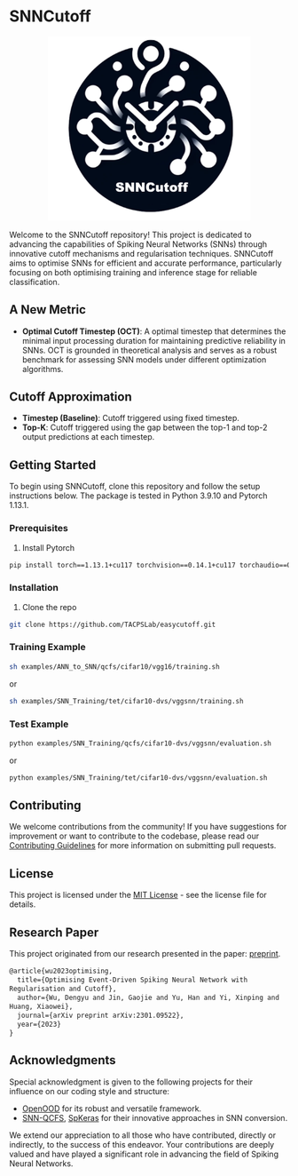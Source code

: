 # SNNCutoff
<p align="center">
<img src="./doc/pic/SNNCutoff.png" width="365">
</p>

Welcome to the SNNCutoff repository! This project is dedicated to advancing the capabilities of Spiking Neural Networks (SNNs) through innovative cutoff mechanisms and regularisation techniques. SNNCutoff aims to optimise SNNs for efficient and accurate performance, particularly focusing on both optimising training and inference stage for reliable classification.

## A New Metric
- **Optimal Cutoff Timestep (OCT)**: A optimal timestep that determines the minimal input processing duration for maintaining predictive reliability in SNNs. OCT is grounded in theoretical analysis and serves as a robust benchmark for assessing SNN models under different optimization algorithms.

## Cutoff Approximation 
- **Timestep (Baseline)**: Cutoff triggered using fixed timestep. 
- **Top-K**: Cutoff triggered using the gap between the top-1 and top-2 output predictions at each timestep. 


<!-- GETTING STARTED -->
## Getting Started
To begin using SNNCutoff, clone this repository and follow the setup instructions below. 
The package is tested in Python 3.9.10 and Pytorch 1.13.1.

### Prerequisites

1. Install Pytorch
```sh
pip install torch==1.13.1+cu117 torchvision==0.14.1+cu117 torchaudio==0.13.1 --extra-index-url https://download.pytorch.org/whl/cu117
```

### Installation

1. Clone the repo
```sh
git clone https://github.com/TACPSLab/easycutoff.git
```

### Training Example
```sh
sh examples/ANN_to_SNN/qcfs/cifar10/vgg16/training.sh
```
or
```sh
sh examples/SNN_Training/tet/cifar10-dvs/vggsnn/training.sh
```

### Test Example
```sh
python examples/SNN_Training/qcfs/cifar10-dvs/vggsnn/evaluation.sh
```
or
```sh
python examples/SNN_Training/tet/cifar10-dvs/vggsnn/evaluation.sh
```

## Contributing

We welcome contributions from the community! If you have suggestions for improvement or want to contribute to the codebase, please read our [Contributing Guidelines](/CONTRIBUTING.md) for more information on submitting pull requests.

## License

This project is licensed under the [MIT License](/LICENSE) - see the license file for details.

## Research Paper

This project originated from our research presented in the paper: [preprint](https://arxiv.org/abs/2301.09522). 

```
@article{wu2023optimising,
  title={Optimising Event-Driven Spiking Neural Network with Regularisation and Cutoff},
  author={Wu, Dengyu and Jin, Gaojie and Yu, Han and Yi, Xinping and Huang, Xiaowei},
  journal={arXiv preprint arXiv:2301.09522},
  year={2023}
}
```


## Acknowledgments
Special acknowledgment is given to the following projects for their influence on our coding style and structure:

- [OpenOOD](https://github.com/Jingkang50/OpenOOD) for its robust and versatile framework.
- [SNN-QCFS](https://github.com/putshua/SNN_conversion_QCFS), [SpKeras](https://github.com/Dengyu-Wu/spkeras)  for their innovative approaches in SNN conversion.

We extend our appreciation to all those who have contributed, directly or indirectly, to the success of this endeavor. Your contributions are deeply valued and have played a significant role in advancing the field of Spiking Neural Networks.





